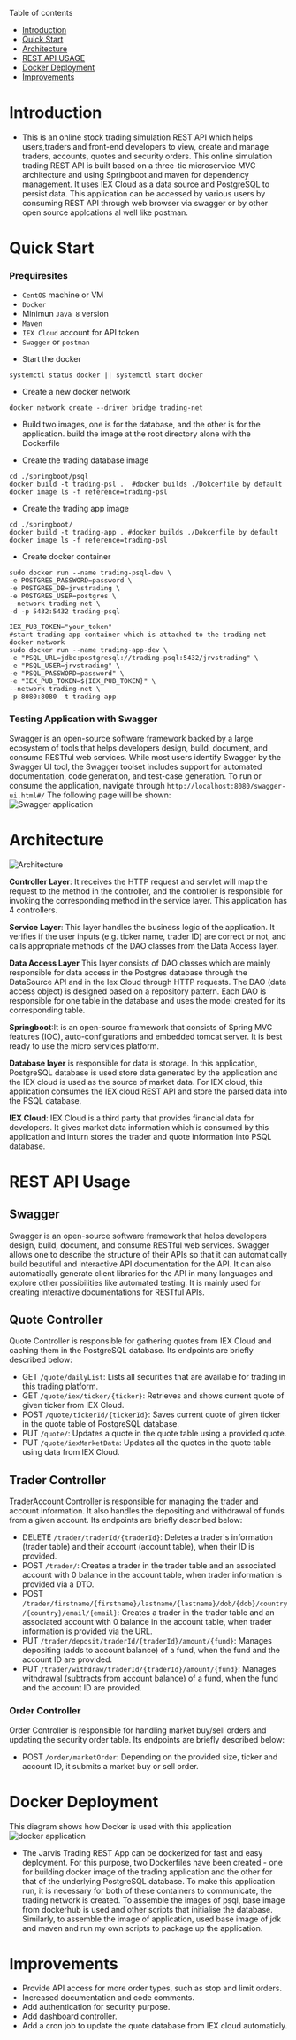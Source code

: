 Table of contents
* [Introduction](#Introduction)
* [Quick Start](#Quick-Start)
* [Architecture](#Architecture)
* [REST API USAGE](#REST-API-Usage)
* [Docker Deployment](#Docker-Deployment)
* [Improvements](#Improvements)

# Introduction
- This is an online stock trading simulation REST API which helps users,traders and front-end developers to view, create and manage traders, accounts, quotes and 
security orders. This online simulation trading REST API is built based on a three-tie microservice MVC architecture and using Springboot and maven for dependency management.
It uses IEX Cloud as a data source and PostgreSQL to persist data. 
This application can be accessed by various users by consuming REST API through web browser via swagger or by other open source applcations al well like postman.

# Quick Start

### Prequiresites
 *  `CentOS` machine or VM
 *  `Docker`
 *  Minimun `Java 8` version
 *  `Maven`
 *  `IEX Cloud` account for API token
 *  `Swagger` or `postman`
- Start the docker
```$xslt
systemctl status docker || systemctl start docker
```
- Create a new docker network
```$xslt
docker network create --driver bridge trading-net
```
- Build two images, one is for the database, and the other is for the application. build the image at the root directory alone with the Dockerfile

- Create the trading database image
```
cd ./springboot/psql
docker build -t trading-psl .  #docker builds ./Dokcerfile by default
docker image ls -f reference=trading-psl
```
- Create the trading app image
```$xslt
cd ./springboot/
docker build -t trading-app . #docker builds ./Dokcerfile by default
docker image ls -f reference=trading-psl
```
- Create docker container
```$xslt
sudo docker run --name trading-psql-dev \
-e POSTGRES_PASSWORD=password \
-e POSTGRES_DB=jrvstrading \
-e POSTGRES_USER=postgres \
--network trading-net \
-d -p 5432:5432 trading-psql

IEX_PUB_TOKEN="your_token"
#start trading-app container which is attached to the trading-net docker network
sudo docker run --name trading-app-dev \
-e "PSQL_URL=jdbc:postgresql://trading-psql:5432/jrvstrading" \
-e "PSQL_USER=jrvstrading" \
-e "PSQL_PASSWORD=password" \
-e "IEX_PUB_TOKEN=${IEX_PUB_TOKEN}" \
--network trading-net \
-p 8080:8080 -t trading-app
```

### Testing Application with Swagger 
Swagger is an open-source software framework backed by a large ecosystem of tools that helps developers design, build, document, and consume RESTful web services. While most users identify Swagger by the Swagger UI tool, the Swagger toolset includes support for automated documentation, code generation, and test-case generation. 
To run or consume the application, navigate through `http://localhost:8080/swagger-ui.html#/`
The following page will be shown:  
![Swagger application](/springboot/assets/swagger.jpg)

# Architecture
![Architecture](/springboot/assets/trading_app_Arch.jpg)

**Controller Layer**: It receives the HTTP request and servlet will map the request to the method in the controller, and the controller is responsible for invoking the corresponding method in the service layer. This application has 4 controllers.    

**Service Layer**: This layer handles the business logic of the application. It verifies if the user
 inputs (e.g. ticker name, trader ID) are correct or not, and calls appropriate methods of the DAO 
 classes from the Data Access layer.  

**Data Access Layer** This layer consists of DAO classes which are mainly responsible for data
access in the Postgres database through the DataSource API and in the Iex Cloud through HTTP requests. The DAO (data access object) is designed based on a repository pattern. Each DAO is responsible for one table in the database and uses the model created for its corresponding table.
	
**Springboot**:It is an open-source framework that consists of Spring MVC features (IOC), auto-configurations and embedded tomcat server. It is best ready to use the micro services platform.	 	

**Database layer** is responsible for data is storage. In this application, PostgreSQL database is used store data generated by the application and the IEX cloud is used as the source of market data. For IEX cloud, this application consumes the IEX cloud REST API and store the parsed data into the PSQL database.

**IEX Cloud**: IEX Cloud is a third party that provides financial data for developers. It gives market data information which is consumed by this application and inturn stores the trader and quote information  into PSQL database.

# REST API Usage
## Swagger
Swagger is an open-source software framework that helps developers design, build, document, and 
consume RESTful web services.  Swagger allows one to describe the structure of their APIs so that it
 can automatically build beautiful and interactive API documentation for the API. It can also 
 automatically generate client libraries for the API in many languages and explore other 
 possibilities like automated testing. It is mainly used for creating interactive documentations for 
 RESTful APIs. 
## Quote Controller
Quote Controller is responsible for gathering quotes from IEX Cloud and caching them in the 
PostgreSQL database. Its endpoints are briefly described below:
- GET `/quote/dailyList`: Lists all securities that are available for trading in this trading 
platform.
- GET `/quote/iex/ticker/{ticker}`: Retrieves and shows current quote of given ticker from IEX Cloud. 
- POST `/quote/tickerId/{tickerId}`: Saves current quote of given ticker in the quote table of 
PostgreSQL database.
- PUT `/quote/`: Updates a quote in the quote table using a provided quote.
- PUT `/quote/iexMarketData`: Updates all the quotes in the quote table using data from IEX Cloud.
## Trader Controller
TraderAccount Controller is responsible for managing the trader and account information. It also 
handles the depositing and withdrawal of funds from a given account. Its endpoints are briefly 
described below: 
- DELETE `/trader/traderId/{traderId}`: Deletes a trader's information (trader table) and their 
account (account table), when their ID is provided.
- POST `/trader/`: Creates a trader in the trader table and an associated account with 0 balance in 
the account table, when trader information is provided via a DTO.
- POST `/trader/firstname/{firstname}/lastname/{lastname}/dob/{dob}/country/{country}/email/{email}`:
Creates a trader in the trader table and an associated account with 0 balance in the account table, 
when trader information is provided via the URL.
- PUT `/trader/deposit/traderId/{traderId}/amount/{fund}`: Manages depositing (adds to account 
balance) of a fund, when the fund and the account ID are provided.
- PUT `/trader/withdraw/traderId/{traderId}/amount/{fund}`: Manages withdrawal (subtracts from 
account balance) of a fund, when the fund and the account ID are provided.
### Order Controller
Order Controller is responsible for handling market buy/sell orders and updating the security order 
table. Its endpoints are briefly described below: 
- POST `/order/marketOrder`: Depending on the provided size, ticker and account ID, it submits a 
market buy or sell order.

# Docker Deployment
This diagram shows how Docker is used with this application![docker application](/springboot/assets/Trading_App_Docker_Arch.jpg)
- The Jarvis Trading REST App can be dockerized for fast and easy deployment. For this purpose, two Dockerfiles have been created - one for building docker image of the trading application and the other for that of the underlying PostgreSQL database. To make this application run, it is necessary for both of these containers to communicate, the trading network is created. To assemble the images of psql, base image from dockerhub is used and other scripts that  initialise the database. Similarly, to assemble the image of application, used base image of jdk and maven and run my own scripts to package up the application.

# Improvements
- Provide API access for more order types, such as stop and limit orders.
- Increased documentation and code comments.
- Add authentication for security purpose.
- Add dashboard controller.
- Add a cron job to update the quote database from IEX cloud automaticly.
